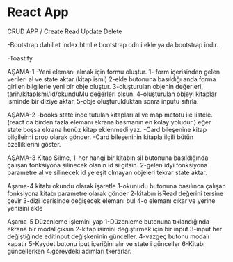 # React App
CRUD APP / Create Read Update Delete 

-Bootstrap dahil et
index.html e bootstrap cdn i ekle ya da bootstrap indir.

-Toastify

AŞAMA-1
-Yeni elemanı almak için formu oluştur.
  1- form içerisinden gelen verileri al ve state aktar.(kitap ismi)
  2-ekle butonuna basıldığı anda forma girilen bilgilerle yeni bir obje oluştur.
  3-oluşturulan objenin değerleri, tarih/kitapIsmi/id/okunduMu değerleri olsun.
  4-oluşturulan objeyi kitaplar isminde bir diziye aktar.
  5-obje oluşturulduktan sonra inputu sıfırla.

AŞAMA-2
-books state inde tutulan kitapları al ve map metotu ile listele.
(react da birden fazla elemanı ekrana basmanın en kolay yoludur.)
 eğer state boşsa ekrana henüz kitap eklenmedi yaz.
-Card bileşenine kitap bilgileirni prop olarak gönder.
-Card bileşeninin kitapla ilgili bütün özelliklerini göster.

AŞAMA-3
Kitap Silme,
1-her hangi bir kitabın sil butonuna basıldığında 
çalışan fonksiyona silinecek olanın id si gitsin.
2-gelen idyi fonksiyona parametre al ve  silinecek id ye eşit olmayan objeleri tekrar state aktar.


Aşama-4
kitabı okundu olarak işaretle
1-okunudu butonuna basılınca çalışan fonksiyona kitabı parametre olarak gönder 
2-kitabın isRead değerini  tersine çevir
3-dizi içerisinde değişecek elemanı bul
4-o elemanı çıkar ve yerine yenisini ekle

Aşama-5
Düzenleme İşlemini yap
1-Düzenleme butonuna tıklandığında ekrana bir modal çıksın 
2-kitap isimini değiştirmek için bir input
3-input her değiştiğinde editInput değişkeninin günceller.
4-vazgeç butonu modalı kapatır
5-Kaydet butonu iput içeriğini alır ve state i günceller
6-Kitabı güncellerken 4.görevdeki adımları tkerarlar.
